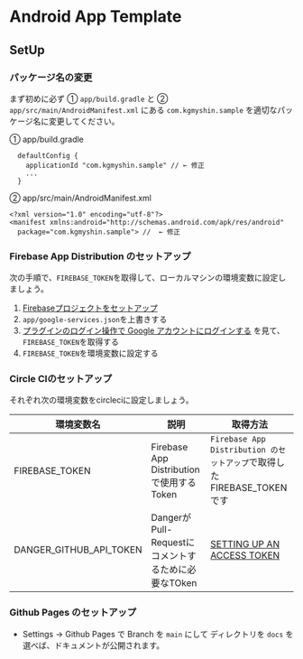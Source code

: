 # Android App Template

## SetUp

### パッケージ名の変更

まず初めに必ず ① `app/build.gradle` と ② `app/src/main/AndroidManifest.xml` にある `com.kgmyshin.sample` を適切なパッケージ名に変更してください。

① app/build.gradle

```
  defaultConfig {
    applicationId "com.kgmyshin.sample" // ← 修正
    ...
  }
```

② app/src/main/AndroidManifest.xml

```
<?xml version="1.0" encoding="utf-8"?>
<manifest xmlns:android="http://schemas.android.com/apk/res/android"
  package="com.kgmyshin.sample"> //  ← 修正
```

### Firebase App Distribution のセットアップ

次の手順で、`FIREBASE_TOKEN`を取得して、ローカルマシンの環境変数に設定しましょう。

 1. [Firebaseプロジェクトをセットアップ](https://firebase.google.com/docs/android/setup?hl=ja#console)
 2. `app/google-services.json`を上書きする
 3.  [プラグインのログイン操作で Google アカウントにログインする](https://firebase.google.com/docs/app-distribution/android/distribute-gradle?hl=ja#google-acc-gradle) を見て、`FIREBASE_TOKEN`を取得する
 4. `FIREBASE_TOKEN`を環境変数に設定する

### Circle CIのセットアップ

それぞれ次の環境変数をcircleciに設定しましょう。

| 環境変数名 | 説明 | 取得方法 |
| --- | --- | --- |
| FIREBASE_TOKEN | Firebase App Distributionで使用するToken |  `Firebase App Distribution のセットアップ`で取得した FIREBASE_TOKEN です |
| DANGER_GITHUB_API_TOKEN | DangerがPull-Requestにコメントするために必要なTOken | [SETTING UP AN ACCESS TOKEN](https://danger.systems/guides/getting_started.html#setting-up-an-access-token) |

### Github Pages のセットアップ

* Settings -> Github Pages で Branch を `main` にして ディレクトリを `docs` を選べば、ドキュメントが公開されます。

